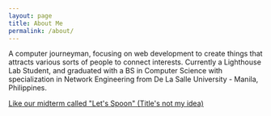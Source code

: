```yaml
---
layout: page
title: About Me
permalink: /about/
---
```


A computer journeyman, focusing on web development to create things that attracts various sorts of people to connect interests. Currently a Lighthouse Lab Student, and graduated with a BS in Computer Science with specialization in Network Engineering from De La Salle University - Manila, Philippines.

[Like our midterm called "Let's Spoon" (Title's not my idea)](https://letsspoon.herokuapp.com/)